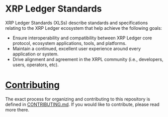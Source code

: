 # XRP Ledger Standards

XRP Ledger Standards (XLSs) describe standards and specifications relating to the XRP Ledger ecosystem that help achieve the following goals:

* Ensure interoperability and compatibility between XRP Ledger core protocol, ecosystem applications, tools, and platforms.
* Maintain a continued, excellent user experience around every application or system.
* Drive alignment and agreement in the XRPL community (i.e., developers, users, operators, etc).
 
# [Contributing](./CONTRIBUTING.md)

The exact process for organizing and contributing to this repository is defined in [CONTRIBUTING.md](./CONTRIBUTING.md). If you would like to contribute, please read more there. 